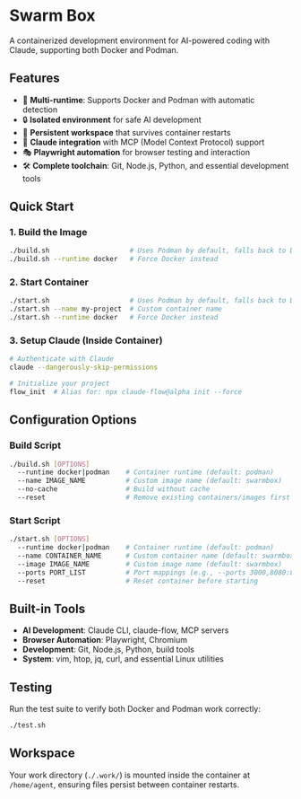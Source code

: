 # Swarm Box

A containerized development environment for AI-powered coding with Claude, supporting both Docker and Podman.

## Features

- 🐳 **Multi-runtime**: Supports Docker and Podman with automatic detection
- 🔒 **Isolated environment** for safe AI development 
- 💾 **Persistent workspace** that survives container restarts
- 🤖 **Claude integration** with MCP (Model Context Protocol) support
- 🎭 **Playwright automation** for browser testing and interaction
- 🛠️ **Complete toolchain**: Git, Node.js, Python, and essential development tools

## Quick Start

### 1. Build the Image

```bash
./build.sh                    # Uses Podman by default, falls back to Docker
./build.sh --runtime docker   # Force Docker instead
```

### 2. Start Container

```bash
./start.sh                    # Uses Podman by default, falls back to Docker
./start.sh --name my-project  # Custom container name
./start.sh --runtime docker   # Force Docker instead
```

### 3. Setup Claude (Inside Container)

```bash
# Authenticate with Claude
claude --dangerously-skip-permissions

# Initialize your project
flow_init  # Alias for: npx claude-flow@alpha init --force
```

## Configuration Options

### Build Script
```bash
./build.sh [OPTIONS]
  --runtime docker|podman    # Container runtime (default: podman)
  --name IMAGE_NAME          # Custom image name (default: swarmbox)
  --no-cache                 # Build without cache
  --reset                    # Remove existing containers/images first
```

### Start Script
```bash
./start.sh [OPTIONS]
  --runtime docker|podman    # Container runtime (default: podman)
  --name CONTAINER_NAME      # Custom container name (default: swarmbox)
  --image IMAGE_NAME         # Custom image name (default: swarmbox)
  --ports PORT_LIST          # Port mappings (e.g., --ports 3000,8080:80)
  --reset                    # Reset container before starting
```

## Built-in Tools

- **AI Development**: Claude CLI, claude-flow, MCP servers
- **Browser Automation**: Playwright, Chromium
- **Development**: Git, Node.js, Python, build tools
- **System**: vim, htop, jq, curl, and essential Linux utilities

## Testing

Run the test suite to verify both Docker and Podman work correctly:

```bash
./test.sh
```

## Workspace

Your work directory (`./.work/`) is mounted inside the container at `/home/agent`, ensuring files persist between container restarts.